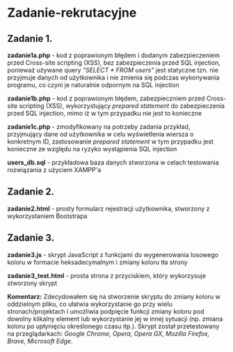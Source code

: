 # Zadanie-rekrutacyjne


## Zadanie 1.

**zadanie1a.php** - kod z poprawionym błędem i dodanym zabezpieczeniem przed Cross-site scripting (XSS), bez zabezpieczenia przed SQL injection, ponieważ używane query *"SELECT * FROM users"* jest statyczne tzn. nie przyjmuje danych od użytkownika i nie zmienia się podczas wykonywania programu, co czyni je naturalnie odpornym na SQL injection

**zadanie1b.php** - kod z poprawionym błędem, zabezpieczniem przed Cross-site scripting (XSS), wykorzystujący *prepared statement* do zabezpieczenia przed SQL injection, mimo iż w tym przypadku nie jest to konieczne

**zadanie1c.php** - zmodyfikowany na potrzeby zadania przykład, przyjmujący dane od użytkownika w celu wyświetlenia wiersza o konkretnym ID, zastosowanie *prepared statement* w tym przypadku jest konieczne ze względu na ryzyko wystąpienia SQL injection

**users_db.sql** - przykładowa baza danych stworzona w celach testowania rozwiązania z użyciem XAMPP'a

## Zadanie 2.

**zadanie2.html** - prosty formularz rejestracji użytkownika, stworzony z wykorzystaniem Bootstrapa

## Zadanie 3.

**zadanie3.js** - skrypt JavaScript z funkcjami do wygenerowania losowego koloru w formacie heksadecymalnym i zmiany koloru tła strony

**zadanie3_test.html** - prosta strona z przyciskiem, który wykorzysuje stworzony skrypt

**Komentarz:** Zdecydowałem się na stworzenie skryptu do zmiany koloru w oddzielnym pliku, co ułatwia wykorzystanie go przy wielu stronach/projektach i umożliwia podpięcie funkcji zmiany koloru pod dowolny klikalny element lub wykorzystanie jej w innej sytuacji (np. zmiana koloru po upłynięciu określonego czasu itp.). Skrypt został przetestowany na przeglądarkach: *Google Chrome, Opera, Opera GX, Mozilla Firefox, Brave, Microsoft Edge*.
